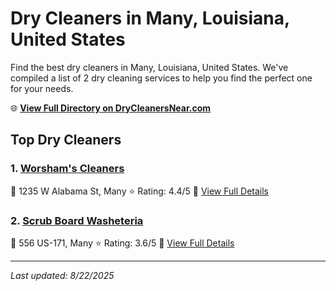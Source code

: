 # Dry Cleaners in Many, Louisiana, United States

Find the best dry cleaners in Many, Louisiana, United States. We've compiled a list of 2 dry cleaning services to help you find the perfect one for your needs.

🌐 **[View Full Directory on DryCleanersNear.com](https://drycleanersnear.com/city/US/Louisiana/Many)**

## Top Dry Cleaners

### 1. [Worsham's Cleaners](https://drycleanersnear.com/dryCleaner/6869d8a2c7dd3153c241f354/worsham-s-cleaners)
📍 1235 W Alabama St, Many
⭐ Rating: 4.4/5
🔗 [View Full Details](https://drycleanersnear.com/dryCleaner/6869d8a2c7dd3153c241f354/worsham-s-cleaners)

### 2. [Scrub Board Washeteria](https://drycleanersnear.com/dryCleaner/6869d8a3c7dd3153c241f371/scrub-board-washeteria)
📍 556 US-171, Many
⭐ Rating: 3.6/5
🔗 [View Full Details](https://drycleanersnear.com/dryCleaner/6869d8a3c7dd3153c241f371/scrub-board-washeteria)


---

*Last updated: 8/22/2025*
